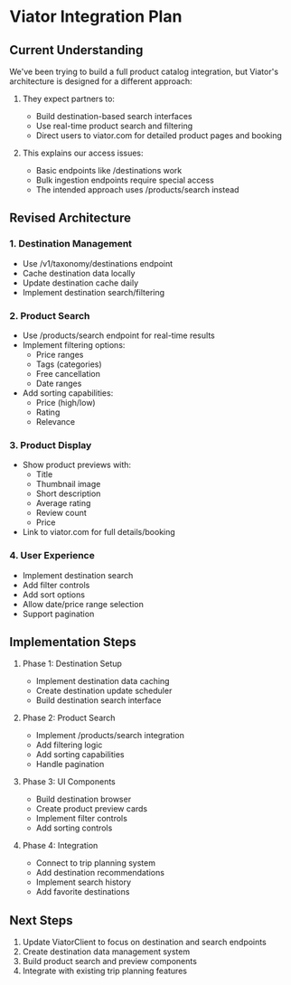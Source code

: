 # Viator Integration Plan

## Current Understanding
We've been trying to build a full product catalog integration, but Viator's architecture is designed for a different approach:

1. They expect partners to:
   - Build destination-based search interfaces
   - Use real-time product search and filtering
   - Direct users to viator.com for detailed product pages and booking

2. This explains our access issues:
   - Basic endpoints like /destinations work
   - Bulk ingestion endpoints require special access
   - The intended approach uses /products/search instead

## Revised Architecture

### 1. Destination Management
- Use /v1/taxonomy/destinations endpoint
- Cache destination data locally
- Update destination cache daily
- Implement destination search/filtering

### 2. Product Search
- Use /products/search endpoint for real-time results
- Implement filtering options:
  - Price ranges
  - Tags (categories)
  - Free cancellation
  - Date ranges
- Add sorting capabilities:
  - Price (high/low)
  - Rating
  - Relevance

### 3. Product Display
- Show product previews with:
  - Title
  - Thumbnail image
  - Short description
  - Average rating
  - Review count
  - Price
- Link to viator.com for full details/booking

### 4. User Experience
- Implement destination search
- Add filter controls
- Add sort options
- Allow date/price range selection
- Support pagination

## Implementation Steps

1. Phase 1: Destination Setup
   - Implement destination data caching
   - Create destination update scheduler
   - Build destination search interface

2. Phase 2: Product Search
   - Implement /products/search integration
   - Add filtering logic
   - Add sorting capabilities
   - Handle pagination

3. Phase 3: UI Components
   - Build destination browser
   - Create product preview cards
   - Implement filter controls
   - Add sorting controls

4. Phase 4: Integration
   - Connect to trip planning system
   - Add destination recommendations
   - Implement search history
   - Add favorite destinations

## Next Steps
1. Update ViatorClient to focus on destination and search endpoints
2. Create destination data management system
3. Build product search and preview components
4. Integrate with existing trip planning features